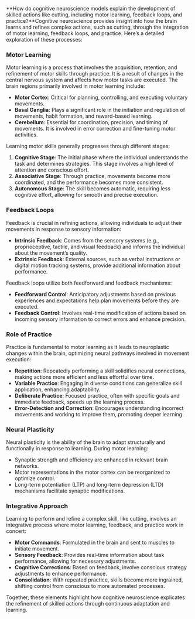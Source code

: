 **How do cognitive neuroscience models explain the development of skilled actions like cutting, including motor learning, feedback loops, and practice?**Cognitive neuroscience provides insight into how the brain learns and refines complex actions, such as cutting, through the integration of motor learning, feedback loops, and practice. Here’s a detailed exploration of these processes:

### Motor Learning

Motor learning is a process that involves the acquisition, retention, and refinement of motor skills through practice. It is a result of changes in the central nervous system and affects how motor tasks are executed. The brain regions primarily involved in motor learning include:

- **Motor Cortex**: Critical for planning, controlling, and executing voluntary movements.
- **Basal Ganglia**: Plays a significant role in the initiation and regulation of movements, habit formation, and reward-based learning.
- **Cerebellum**: Essential for coordination, precision, and timing of movements. It is involved in error correction and fine-tuning motor activities.

Learning motor skills generally progresses through different stages:

1. **Cognitive Stage**: The initial phase where the individual understands the task and determines strategies. This stage involves a high level of attention and conscious effort.
2. **Associative Stage**: Through practice, movements become more coordinated, and the performance becomes more consistent.
3. **Autonomous Stage**: The skill becomes automatic, requiring less cognitive effort, allowing for smooth and precise execution.

### Feedback Loops

Feedback is crucial in refining actions, allowing individuals to adjust their movements in response to sensory information:

- **Intrinsic Feedback**: Comes from the sensory systems (e.g., proprioceptive, tactile, and visual feedback) and informs the individual about the movement’s quality.
- **Extrinsic Feedback**: External sources, such as verbal instructions or digital motion tracking systems, provide additional information about performance.

Feedback loops utilize both feedforward and feedback mechanisms:

- **Feedforward Control**: Anticipatory adjustments based on previous experiences and expectations help plan movements before they are executed.
- **Feedback Control**: Involves real-time modification of actions based on incoming sensory information to correct errors and enhance precision.

### Role of Practice

Practice is fundamental to motor learning as it leads to neuroplastic changes within the brain, optimizing neural pathways involved in movement execution:

- **Repetition**: Repeatedly performing a skill solidifies neural connections, making actions more efficient and less effortful over time.
- **Variable Practice**: Engaging in diverse conditions can generalize skill application, enhancing adaptability.
- **Deliberate Practice**: Focused practice, often with specific goals and immediate feedback, speeds up the learning process.
- **Error-Detection and Correction**: Encourages understanding incorrect movements and working to improve them, promoting deeper learning.

### Neural Plasticity

Neural plasticity is the ability of the brain to adapt structurally and functionally in response to learning. During motor learning:

- Synaptic strength and efficiency are enhanced in relevant brain networks.
- Motor representations in the motor cortex can be reorganized to optimize control.
- Long-term potentiation (LTP) and long-term depression (LTD) mechanisms facilitate synaptic modifications.

### Integrative Approach

Learning to perform and refine a complex skill, like cutting, involves an integrative process where motor learning, feedback, and practice work in concert:

- **Motor Commands**: Formulated in the brain and sent to muscles to initiate movement.
- **Sensory Feedback**: Provides real-time information about task performance, allowing for necessary adjustments.
- **Cognitive Corrections**: Based on feedback, involve conscious strategy adjustments to enhance performance.
- **Consolidation**: With repeated practice, skills become more ingrained, shifting control from conscious to more automated processes.

Together, these elements highlight how cognitive neuroscience explicates the refinement of skilled actions through continuous adaptation and learning.